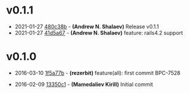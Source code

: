 # v0.1.1

* 2021-01-27 [480c38b](../../commit/480c38b) - __(Andrew N. Shalaev)__ Release v0.1.1 
* 2021-01-27 [41d5a67](../../commit/41d5a67) - __(Andrew N. Shalaev)__ feature: rails4.2 support 

# v0.1.0

* 2016-03-10 [1f5a77b](../../commit/1f5a77b) - __(rezerbit)__ feature(all): first commit 
BPC-7528

* 2016-02-09 [13350c1](../../commit/13350c1) - __(Mamedaliev Kirill)__ Initial commit 

